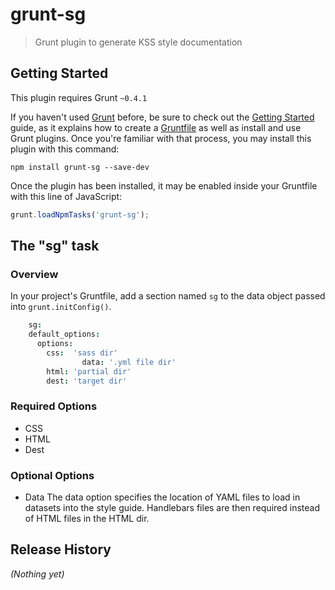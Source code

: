 # grunt-sg

> Grunt plugin to generate KSS style documentation

## Getting Started
This plugin requires Grunt `~0.4.1`

If you haven't used [Grunt](http://gruntjs.com/) before, be sure to check out the [Getting Started](http://gruntjs.com/getting-started) guide, as it explains how to create a [Gruntfile](http://gruntjs.com/sample-gruntfile) as well as install and use Grunt plugins. Once you're familiar with that process, you may install this plugin with this command:

```shell
npm install grunt-sg --save-dev
```

Once the plugin has been installed, it may be enabled inside your Gruntfile with this line of JavaScript:

```js
grunt.loadNpmTasks('grunt-sg');
```

## The "sg" task

### Overview
In your project's Gruntfile, add a section named `sg` to the data object passed into `grunt.initConfig()`.

```coffeescript
    sg:
    default_options:
      options:
        css:  'sass dir'
				data: '.yml file dir'
        html: 'partial dir'
        dest: 'target dir'
```

### Required Options
* CSS
* HTML
* Dest

### Optional Options
* Data
The data option specifies the location of YAML files to load in datasets into the style guide. Handlebars files are then required instead of HTML files in the HTML dir.

## Release History
_(Nothing yet)_
